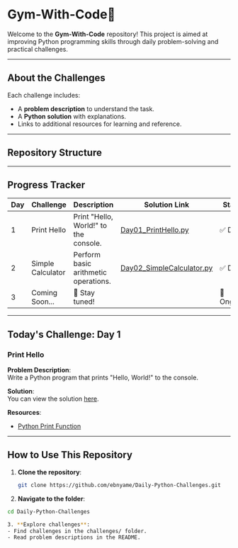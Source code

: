 # 
# Gym-With-Code🚀

Welcome to the **Gym-With-Code** repository! This project is aimed at improving Python programming skills through daily problem-solving and practical challenges.

---

## About the Challenges

Each challenge includes:
- A **problem description** to understand the task.
- A **Python solution** with explanations.
- Links to additional resources for learning and reference.

---

## Repository Structure






---

## Progress Tracker

| Day  | Challenge                | Description                         | Solution Link                  | Status  |
|------|--------------------------|-------------------------------------|--------------------------------|---------|
|  1   | Print Hello              | Print "Hello, World!" to the console. | [Day01_PrintHello.py](Challenge1.py) | ✅ Done |
|  2   | Simple Calculator        | Perform basic arithmetic operations. | [Day02_SimpleCalculator.py](challenges/Day02_SimpleCalculator.py) | ✅ Done |
|  3   | Coming Soon...           | 🔄 Stay tuned!                      |                                | 🔄 Ongoing |

---

## Today's Challenge: Day 1

### **Print Hello**

**Problem Description**:  
Write a Python program that prints "Hello, World!" to the console.

**Solution**:  
You can view the solution [here](challenges/Day01_PrintHello.py).

**Resources**:
- [Python Print Function](https://docs.python.org/3/library/functions.html#print)

---

## How to Use This Repository

1. **Clone the repository**:
   ```bash
   git clone https://github.com/ebnyame/Daily-Python-Challenges.git

2. **Navigate to the folder**:
```bash
cd Daily-Python-Challenges

3. **Explore challenges**:
- Find challenges in the challenges/ folder.
- Read problem descriptions in the README.







